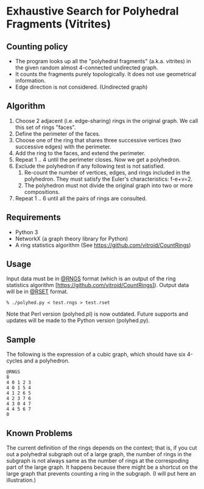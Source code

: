# Exhaustive Search for Polyhedral Fragments (Vitrites)
## Counting policy

* The program looks up all the "polyhedral fragments"
  (a.k.a. vitrites) in the given random almost 4-connected undirected graph.
* It counts the fragments purely topologically. It does not use geometrical information.
* Edge direction is not considered. (Undirected graph)

## Algorithm

1. Choose 2 adjacent (i.e. edge-sharing) rings in the original graph.  We
   call this set of rings "faces".
1. Define the perimeter of the faces.
1. Choose one of the ring that shares three successive vertices (two successive edges) with the perimeter.
1. Add the ring to the faces, and extend the perimeter.
1. Repeat 1 .. 4 until the perimeter closes.  Now we get a polyhedron.
1. Exclude the polyhedron if any following test is not satisfied.
    1. Re-count the number of vertices, edges, and rings included in
       the polyhedron.  They must satisfy the Euler's characteristics:
       f-e+v=2.
	1. The polyhedron must not divide the original graph into two or
       more compositions.
1. Repeat 1 .. 6 until all the pairs of rings are consulted.

## Requirements

* Python 3
* NetworkX (a graph theory library for Python)
* A ring statistics algorithm (See https://github.com/vitroid/CountRings)

## Usage
Input data must be in <a href="http://theochem.chem.okayama-u.ac.jp/wiki/wiki.cgi/matto?page=%40RNGS">@RNGS</a> format (which is an output of the ring statistics algorithm [https://github.com/vitroid/CountRings]). Output data will be in <a href="http://theochem.chem.okayama-u.ac.jp/wiki/wiki.cgi/matto?page=%40RSET">@RSET</a> format.

    % ./polyhed.py < test.rngs > test.rset

Note that Perl version (polyhed.pl) is now outdated.  Future supports
and updates will be made to the Python version (polyhed.py).
## Sample
The following is the expression of a cubic graph, which should have
six 4-cycles and a polyhedron.

    @RNGS
    8
    4 0 1 2 3
    4 0 1 5 4
    4 1 2 6 5
    4 2 3 7 6
    4 3 0 4 7
    4 4 5 6 7
    0

## Known Problems
The current definition of the rings depends on the context; that is,
if you cut out a polyhedral subgraph out of a large graph, the number
of rings in the subgraph is not always same as the number of rings at
the correspoding part of the large graph.
It happens because there might be a shortcut on the large graph that
prevents counting a ring in the subgraph.
(I will put here an illustration.)
